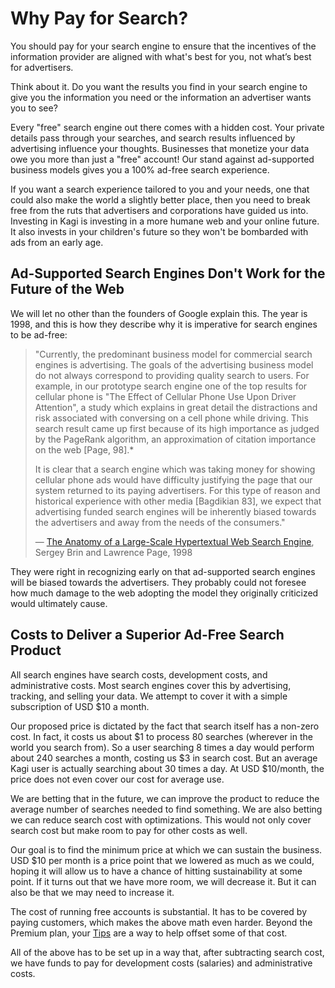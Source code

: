 # Why Pay for Search?

You should pay for your search engine to ensure that the incentives of the information provider are aligned with what's best for you, not what’s best for advertisers.

Think about it. Do you want the results you find in your search engine to give you the information you need or the information an advertiser wants you to see?

Every "free" search engine out there comes with a hidden cost. Your private details pass through your searches, and search results influenced by advertising influence your thoughts. Businesses that monetize your data owe you more than just a "free" account! Our stand against ad-supported business models gives you a 100% ad-free search experience.

If you want a search experience tailored to you and your needs, one that could also make the world a slightly better place, then you need to break free from the ruts that advertisers and corporations have guided us into. Investing in Kagi is investing in a more humane web and your online future. It also invests in your children's future so they won't be bombarded with ads from an early age.

## Ad-Supported Search Engines Don't Work for the Future of the Web

We will let no other than the founders of Google explain this. The year is 1998, and this is how they describe why it is imperative for search engines to be ad-free:

> "Currently, the predominant business model for commercial search engines is advertising. The goals of the advertising business model do not always correspond to providing quality search to users. For example, in our prototype search engine one of the top results for cellular phone is "The Effect of Cellular Phone Use Upon Driver Attention", a study which explains in great detail the distractions and risk associated with conversing on a cell phone while driving. This search result came up first because of its high importance as judged by the PageRank algorithm, an approximation of citation importance on the web [Page, 98].\*
>
> It is clear that a search engine which was taking money for showing cellular phone ads would have difficulty justifying the page that our system returned to its paying advertisers. For this type of reason and historical experience with other media [Bagdikian 83], we expect that advertising funded search engines will be inherently biased towards the advertisers and away from the needs of the consumers."
>
> — [The Anatomy of a Large-Scale Hypertextual Web Search Engine](http://infolab.stanford.edu/pub/papers/google.pdf), Sergey Brin and Lawrence Page, 1998

They were right in recognizing early on that ad-supported search engines will be biased towards the advertisers. They probably could not foresee how much damage to the web adopting the model they originally criticized would ultimately cause.

## Costs to Deliver a Superior Ad-Free Search Product

All search engines have search costs, development costs, and administrative costs. Most search engines cover this by advertising, tracking, and selling your data. We attempt to cover it with a simple subscription of USD $10 a month.

Our proposed price is dictated by the fact that search itself has a non-zero cost. In fact, it costs us about $1 to process 80 searches (wherever in the world you search from). So a user searching 8 times a day would perform about 240 searches a month, costing us $3 in search cost. But an average Kagi user is actually searching about 30 times a day. At USD $10/month, the price does not even cover our cost for average use.

We are betting that in the future, we can improve the product to reduce the average number of searches needed to find something. We are also betting we can reduce search cost with optimizations. This would not only cover search cost but make room to pay for other costs as well.

Our goal is to find the minimum price at which we can sustain the business. USD $10 per month is a price point that we lowered as much as we could, hoping it will allow us to have a chance of hitting sustainability at some point. If it turns out that we have more room, we will decrease it. But it can also be that we may need to increase it.

The cost of running free accounts is substantial. It has to be covered by paying customers, which makes the above math even harder. Beyond the Premium plan, your [Tips](https://kagi.com/settings?p=billing) are a way to help offset some of that cost.

All of the above has to be set up in a way that, after subtracting search cost, we have funds to pay for development costs (salaries) and administrative costs.
